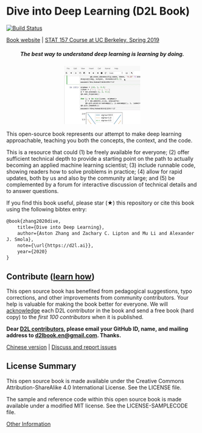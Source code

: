 # Dive into Deep Learning (D2L Book)

[![Build Status](http://ci.d2l.ai/job/d2l-en/job/master/badge/icon)](http://ci.d2l.ai/job/d2l-en/job/master/)

[Book website](https://d2l.ai/) | [STAT 157 Course at UC Berkeley, Spring 2019](http://courses.d2l.ai/berkeley-stat-157/index.html)


<h5 align="center"><i>The best way to understand deep learning is learning by doing.</i></h5>

<p align="center">
  <img width="200"  src="static/frontpage/_images/notebook.gif">
</p>


This open-source book represents our attempt to make deep learning approachable, teaching you both the concepts, the context, and the code. 

This is a resource that could (1) be freely available for everyone; (2) offer sufficient technical depth to provide a starting point on the path to actually becoming an applied machine learning scientist; (3) include runnable code, showing readers how to solve problems in practice; (4) allow for rapid updates, both by us and also by the community at large; and (5) be complemented by a forum for interactive discussion of technical details and to answer questions.

If you find this book useful, please star (★) this repository or cite this book using the following bibtex entry:

```
@book{zhang2020dive,
    title={Dive into Deep Learning},
    author={Aston Zhang and Zachary C. Lipton and Mu Li and Alexander J. Smola},
    note={\url{https://d2l.ai}},
    year={2020}
}
```

## Contribute ([learn how](https://d2l.ai/chapter_appendix-tools-for-deep-learning/contributing.html))

This open source book has benefited from pedagogical suggestions, typo corrections, and other improvements from community contributors. Your help is valuable for making the book better for everyone. We will [acknowledge](https://d2l.ai/chapter_preface/index.html#Acknowledgments) each D2L contributor in the book and send a free book (hard copy) to the *first 100 contributors* when it is published.

**Dear [D2L contributors](https://github.com/d2l-ai/d2l-en/graphs/contributors), please email your GitHub ID, name, and mailing address to d2lbook.en@gmail.com. Thanks.**

[Chinese version](https://github.com/d2l-ai/d2l-zh) | [Discuss and report issues](https://discuss.mxnet.io/)

## License Summary

This open source book is made available under the Creative Commons Attribution-ShareAlike 4.0 International License. See the LICENSE file.

The sample and reference code within this open source book is made available under a modified MIT license. See the LICENSE-SAMPLECODE file.

[Other Information](INFO.md)

